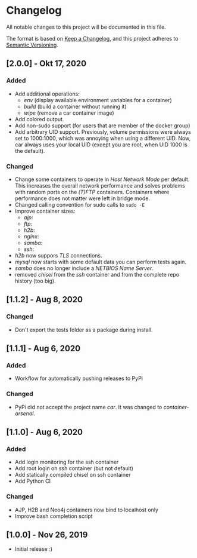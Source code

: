 # Changelog

All notable changes to this project will be documented in this file.

The format is based on [Keep a Changelog](https://keepachangelog.com/en/1.0.0/),
and this project adheres to [Semantic Versioning](https://semver.org/spec/v2.0.0.html).


## [2.0.0] - Okt 17, 2020

### Added

* Add additional operations:
  * *env* (display available environment variables for a container)
  * *build* (build a container without running it)
  * *wipe* (remove a car container image)
* Add colored output.
* Add non-sudo support (for users that are member of the docker group)
* Add arbitrary UID support. Previously, volume permissions were always set
  to 1000:1000, which was annoying when using a different UID. Now, car always
  uses your local UID (except you are root, when UID 1000 is the default).

### Changed

* Change some containers to operate in *Host Network Mode* per default. This increases
  the overall network performance and solves problems with random ports on the *(T)FTP*
  containers. Containers where performance does not matter were left in bridge mode.
* Changed calling convention for sudo calls to ``sudo -E``
* Improve container sizes:
  * *ajp*:
  * *ftp*:
  * *h2b*:
  * *nginx*:
  * *samba*:
  * *ssh*:
* *h2b* now suppors *TLS* connections.
* *mysql* now starts with some default data you can perform tests again.
* *samba* does no longer include a *NETBIOS Name Server*.
* removed *chisel* from the *ssh* container and from the complete repo history (too big).


## [1.1.2] - Aug 8, 2020

### Changed

* Don't export the tests folder as a package during install.


## [1.1.1] - Aug 6, 2020

### Added

* Workflow for automatically pushing releases to PyPi

### Changed

* PyPi did not accept the project name *car*. It was changed to *container-arsenal*.


## [1.1.0] - Aug 6, 2020

### Added

* Add login monitoring for the ssh container
* Add root login on ssh container (but not default)
* Add statically compiled chisel on ssh container
* Add Python CI

### Changed

* AJP, H2B and Neo4j containers now bind to localhost only
* Improve bash completion script


## [1.0.0] - Nov 26, 2019

* Initial release :)
